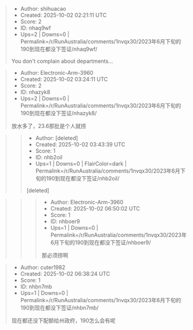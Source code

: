> - Author: shihuacao
> - Created: 2025-10-02 02:21:11 UTC
> - Score: 2
> - ID: nhaq9wf
> - Ups=2 | Downs=0 | Permalink=/r/RunAustralia/comments/1nvqx30/2023年6月下旬的190到现在都没下签证/nhaq9wf/
>
> You don't complain about departments...

> - Author: Electronic-Arm-3960
> - Created: 2025-10-02 03:24:11 UTC
> - Score: 2
> - ID: nhazyk8
> - Ups=2 | Downs=0 | Permalink=/r/RunAustralia/comments/1nvqx30/2023年6月下旬的190到现在都没下签证/nhazyk8/
>
> 放水多了，23.6那批是个人就捞

>> - Author: [deleted]
>> - Created: 2025-10-02 03:43:39 UTC
>> - Score: 1
>> - ID: nhb2oil
>> - Ups=1 | Downs=0 | FlairColor=dark | Permalink=/r/RunAustralia/comments/1nvqx30/2023年6月下旬的190到现在都没下签证/nhb2oil/
>>
>> [deleted]

>>> - Author: Electronic-Arm-3960
>>> - Created: 2025-10-02 06:50:02 UTC
>>> - Score: 1
>>> - ID: nhboer9
>>> - Ups=1 | Downs=0 | Permalink=/r/RunAustralia/comments/1nvqx30/2023年6月下旬的190到现在都没下签证/nhboer9/
>>>
>>> 那必须捞啊

> - Author: cuter1982
> - Created: 2025-10-02 06:38:24 UTC
> - Score: 1
> - ID: nhbn7mb
> - Ups=1 | Downs=0 | Permalink=/r/RunAustralia/comments/1nvqx30/2023年6月下旬的190到现在都没下签证/nhbn7mb/
>
> 现在都还没下配额给州政府，190怎么会有呢
